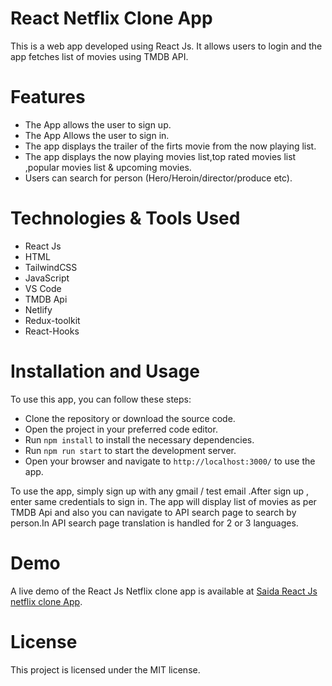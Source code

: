 # React Netflix Clone App
This is a web app developed using React Js. It allows users to login and the app fetches list of movies using TMDB API.

# Features
- The App allows the user to sign up.
- The App Allows the user to sign in.
- The app  displays the trailer of the firts movie from the now playing list.
- The app displays the now playing movies list,top rated movies list ,popular movies list & upcoming movies.
- Users can search for person (Hero/Heroin/director/produce etc).


# Technologies & Tools Used
- React Js
- HTML
- TailwindCSS
- JavaScript
- VS Code
- TMDB Api
- Netlify
- Redux-toolkit
- React-Hooks

# Installation and Usage
To use this app, you can follow these steps:

- Clone the repository or download the source code.
- Open the project in your preferred code editor.
- Run  `npm install` to install the necessary dependencies.
- Run `npm run start` to start the development server.
- Open your browser and navigate to `http://localhost:3000/` to use the app.

To use the app, simply sign up with any gmail / test email .After sign up , enter same credentials to sign in.
 The app will display list of movies as per TMDB Api and also you can navigate to API search page to search by person.In API search page translation is
 handled for 2 or 3 languages.

# Demo
A live demo of the React Js Netflix clone app is available at [Saida React Js netflix clone App](https://saida-react-netflix.netlify.app/browse).


# License
This project is licensed under the MIT license.
